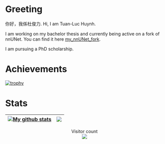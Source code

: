 # Greeting
你好，我係杜俊力.
Hi, I am Tuan-Luc Huynh.

I am working on my bachelor thesis and currently being active on a fork of nnUNet. You can find it here [my_nnUNet_fork](https://github.com/LouisDo2108/nnUNet/tree/tuanluc).

I am pursuing a PhD scholarship.

# Achievements
[![trophy](https://github-profile-trophy.vercel.app/?username=LouisDo2108&theme=radical)](https://github.com/LouisDo2108/github-profile-trophy)

# Stats
| <a href="https://github.com/anuraghazra/github-readme-stats"><img align="center" src="https://github-readme-stats-sigma-five.vercel.app/api?username=LouisDo2108&show_icons=true&include_all_commits=true&theme=radical&hide_border=true" alt="My github stats" /></a> | <a href="https://github.com/anuraghazra/github-readme-stats"><img align="center" src="https://github-readme-stats-sigma-five.vercel.app/api/top-langs/?username=LouisDo2108&layout=compact&theme=radical&hide_border=true" /></a> |
| ------------- | ------------- |

<p align="center"> 
  Visitor count<br>
  <img src="https://profile-counter.glitch.me/LouisDo2108/count.svg" />
</p>

